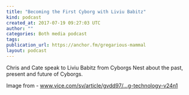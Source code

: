 ```yaml
---
title: "Becoming the First Cyborg with Liviu Babitz"
kind: podcast
created_at: 2017-07-19 09:27:03 UTC
author: ""
categories: Both media podcast
tags: 
publication_url: https://anchor.fm/gregarious-mammal
layout: podcast
---
```

Chris and Cate speak to Liviu Babitz from Cyborgs Nest about the past, present and future of Cyborgs.

Image from - www.vice.com/sv/article/gvdd97/…g-technology-v24n1